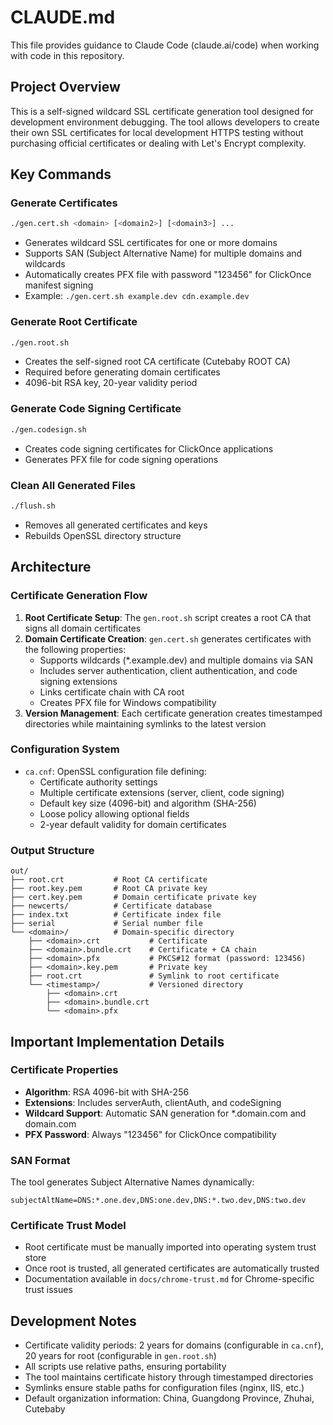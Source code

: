 # CLAUDE.md

This file provides guidance to Claude Code (claude.ai/code) when working with code in this repository.

## Project Overview

This is a self-signed wildcard SSL certificate generation tool designed for development environment debugging. The tool allows developers to create their own SSL certificates for local development HTTPS testing without purchasing official certificates or dealing with Let's Encrypt complexity.

## Key Commands

### Generate Certificates
```bash
./gen.cert.sh <domain> [<domain2>] [<domain3>] ...
```
- Generates wildcard SSL certificates for one or more domains
- Supports SAN (Subject Alternative Name) for multiple domains and wildcards
- Automatically creates PFX file with password "123456" for ClickOnce manifest signing
- Example: `./gen.cert.sh example.dev cdn.example.dev`

### Generate Root Certificate
```bash
./gen.root.sh
```
- Creates the self-signed root CA certificate (Cutebaby ROOT CA)
- Required before generating domain certificates
- 4096-bit RSA key, 20-year validity period

### Generate Code Signing Certificate
```bash
./gen.codesign.sh
```
- Creates code signing certificates for ClickOnce applications
- Generates PFX file for code signing operations

### Clean All Generated Files
```bash
./flush.sh
```
- Removes all generated certificates and keys
- Rebuilds OpenSSL directory structure

## Architecture

### Certificate Generation Flow
1. **Root Certificate Setup**: The `gen.root.sh` script creates a root CA that signs all domain certificates
2. **Domain Certificate Creation**: `gen.cert.sh` generates certificates with the following properties:
   - Supports wildcards (*.example.dev) and multiple domains via SAN
   - Includes server authentication, client authentication, and code signing extensions
   - Links certificate chain with CA root
   - Creates PFX file for Windows compatibility
3. **Version Management**: Each certificate generation creates timestamped directories while maintaining symlinks to the latest version

### Configuration System
- `ca.cnf`: OpenSSL configuration file defining:
  - Certificate authority settings
  - Multiple certificate extensions (server, client, code signing)
  - Default key size (4096-bit) and algorithm (SHA-256)
  - Loose policy allowing optional fields
  - 2-year default validity for domain certificates

### Output Structure
```
out/
├── root.crt           # Root CA certificate
├── root.key.pem       # Root CA private key
├── cert.key.pem       # Domain certificate private key
├── newcerts/          # Certificate database
├── index.txt          # Certificate index file
├── serial             # Serial number file
└── <domain>/          # Domain-specific directory
    ├── <domain>.crt           # Certificate
    ├── <domain>.bundle.crt    # Certificate + CA chain
    ├── <domain>.pfx           # PKCS#12 format (password: 123456)
    ├── <domain>.key.pem       # Private key
    ├── root.crt               # Symlink to root certificate
    └── <timestamp>/           # Versioned directory
        ├── <domain>.crt
        ├── <domain>.bundle.crt
        └── <domain>.pfx
```

## Important Implementation Details

### Certificate Properties
- **Algorithm**: RSA 4096-bit with SHA-256
- **Extensions**: Includes serverAuth, clientAuth, and codeSigning
- **Wildcard Support**: Automatic SAN generation for *.domain.com and domain.com
- **PFX Password**: Always "123456" for ClickOnce compatibility

### SAN Format
The tool generates Subject Alternative Names dynamically:
```
subjectAltName=DNS:*.one.dev,DNS:one.dev,DNS:*.two.dev,DNS:two.dev
```

### Certificate Trust Model
- Root certificate must be manually imported into operating system trust store
- Once root is trusted, all generated certificates are automatically trusted
- Documentation available in `docs/chrome-trust.md` for Chrome-specific trust issues

## Development Notes

- Certificate validity periods: 2 years for domains (configurable in `ca.cnf`), 20 years for root (configurable in `gen.root.sh`)
- All scripts use relative paths, ensuring portability
- The tool maintains certificate history through timestamped directories
- Symlinks ensure stable paths for configuration files (nginx, IIS, etc.)
- Default organization information: China, Guangdong Province, Zhuhai, Cutebaby